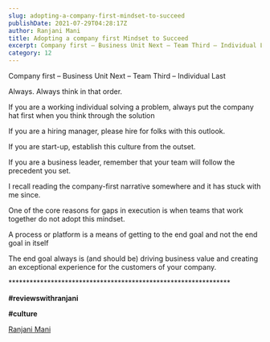 ```yaml
---
slug: adopting-a-company-first-mindset-to-succeed
publishDate: 2021-07-29T04:28:17Z
author: Ranjani Mani
title: Adopting a company first Mindset to Succeed 
excerpt: Company first – Business Unit Next – Team Third – Individual Last Always. Always think in that order. If you are a working individual solving a problem, always put the company hat first when you think through the solution If you are a hiring manager, please hire for folks with this outlook. If you are  ... 
category: 12
---
```


Company first – Business Unit Next – Team Third – Individual Last

Always. Always think in that order.

If you are a working individual solving a problem, always put the company hat first when you think through the solution

If you are a hiring manager, please hire for folks with this outlook.

If you are start-up, establish this culture from the outset.

If you are a business leader, remember that your team will follow the precedent you set.

I recall reading the company-first narrative somewhere and it has stuck with me since.

One of the core reasons for gaps in execution is when teams that work together do not adopt this mindset.

A process or platform is a means of getting to the end goal and not the end goal in itself

The end goal always is (and should be) driving business value and creating an exceptional experience for the customers of your company.

\*\*\*\*\*\*\*\*\*\*\*\*\*\*\*\*\*\*\*\*\*\*\*\*\*\*\*\*\*\*\*\*\*\*\*\*\*\*\*\*\*\*\*\*\*\*\*\*\*\*\*\*\*\*\*\*\*\*\*\*\*\*\*

**#reviewswithranjani**

**#culture**

[Ranjani Mani](https://www.linkedin.com/feed/#)